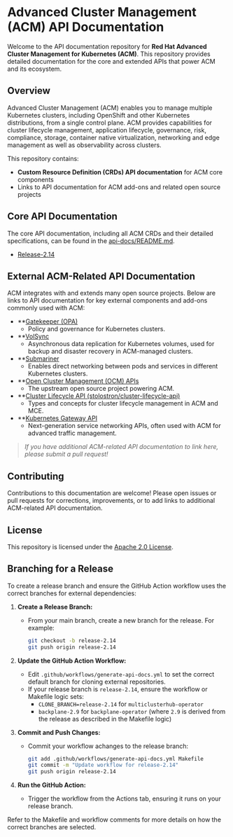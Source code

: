 # Advanced Cluster Management (ACM) API Documentation

Welcome to the API documentation repository for **Red Hat Advanced Cluster Management for Kubernetes (ACM)**. This repository provides detailed documentation for the core and extended APIs that power ACM and its ecosystem.

## Overview

Advanced Cluster Management (ACM) enables you to manage multiple Kubernetes clusters, including OpenShift and other Kubernetes distributions, from a single control plane. ACM provides capabilities for cluster lifecycle management, application lifecycle, governance, risk, compliance, storage, container native virtualization, networking and edge management as well as observability across clusters.

This repository contains:
- **Custom Resource Definition (CRDs) API documentation** for ACM core components
- Links to API documentation for ACM add-ons and related open source projects

## Core API Documentation

The core API documentation, including all ACM CRDs and their detailed specifications, can be found in the [api-docs/README.md](./api-docs/README.md).
<br>
* [Release-2.14](https://github.com/stolostron/api-documentation/blob/release-2.14/api-docs/README.md)

## External ACM-Related API Documentation

ACM integrates with and extends many open source projects. Below are links to API documentation for key external components and add-ons commonly used with ACM:

- **[Gatekeeper (OPA)](https://open-policy-agent.github.io/gatekeeper/website/docs/)
  - Policy and governance for Kubernetes clusters.
- **[VolSync](https://backube.github.io/volsync/)
  - Asynchronous data replication for Kubernetes volumes, used for backup and disaster recovery in ACM-managed clusters.
- **[Submariner](https://submariner.io/docs/)
  - Enables direct networking between pods and services in different Kubernetes clusters.
- **[Open Cluster Management (OCM) APIs](https://open-cluster-management.io/docs/concepts/architecture/)
  - The upstream open source project powering ACM.
- **[Cluster Lifecycle API (stolostron/cluster-lifecycle-api)](https://github.com/stolostron/cluster-lifecycle-api)
  - Types and concepts for cluster lifecycle management in ACM and MCE.
- **[Kubernetes Gateway API](https://gateway-api.sigs.k8s.io/)
  - Next-generation service networking APIs, often used with ACM for advanced traffic management.

> _If you have additional ACM-related API documentation to link here, please submit a pull request!_

## Contributing

Contributions to this documentation are welcome! Please open issues or pull requests for corrections, improvements, or to add links to additional ACM-related API documentation.

## License

This repository is licensed under the [Apache 2.0 License](./LICENSE).

## Branching for a Release

To create a release branch and ensure the GitHub Action workflow uses the correct branches for external dependencies:

1. **Create a Release Branch:**
   - From your main branch, create a new branch for the release. For example:
     ```sh
     git checkout -b release-2.14
     git push origin release-2.14
     ```

2. **Update the GitHub Action Workflow:**
   - Edit `.github/workflows/generate-api-docs.yml` to set the correct default branch for cloning external repositories.
   - If your release branch is `release-2.14`, ensure the workflow or Makefile logic sets:
     - `CLONE_BRANCH=release-2.14` for `multiclusterhub-operator`
     - `backplane-2.9` for `backplane-operator` (where `2.9` is derived from the release as described in the Makefile logic)

3. **Commit and Push Changes:**
   - Commit your workflow achanges to the release branch:
     ```sh
     git add .github/workflows/generate-api-docs.yml Makefile
     git commit -m "Update workflow for release-2.14"
     git push origin release-2.14
     ```

4. **Run the GitHub Action:**
   - Trigger the workflow from the Actions tab, ensuring it runs on your release branch.

Refer to the Makefile and workflow comments for more details on how the correct branches are selected.
